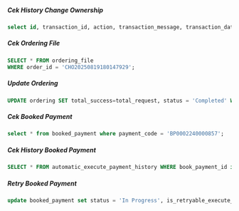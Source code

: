##### Cek History Change Ownership
```sql
select id, transaction_id, action, transaction_message, transaction_date from change_ownership_history where change_ownership_id in (select id from change_ownership where order_id = '');
```
##### Cek Ordering File
```sql
SELECT * FROM ordering_file 
WHERE order_id = 'CHO20250819180147929';
```
##### Update Ordering
```sql
UPDATE ordering SET total_success=total_request, status = 'Completed' WHERE id = '';
```
##### Cek Booked Payment
```sql
select * from booked_payment where payment_code = 'BP0002240000857';
```
##### Cek History Booked Payment
```sql
SELECT * FROM automatic_execute_payment_history WHERE book_payment_id in ('BP0002240000857');
```
##### Retry Booked Payment
```sql
update booked_payment set status = 'In Progress', is_retryable_execute_payment = 1, is_success_execute_payment = 0 where payment_code='BP000XXXXXXX';
```
